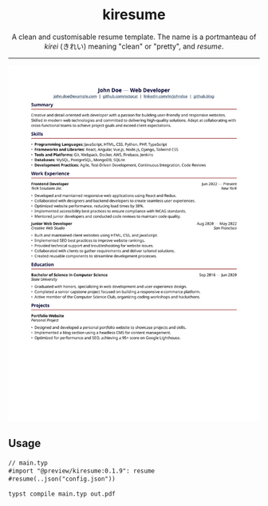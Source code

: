 <div align="center">

# kiresume

A clean and customisable resume template. The name is a portmanteau of _kirei_ (きれい) meaning "clean" or "pretty", and _resume_.

---

<picture>
  <img src="https://github.com/alpoi/kiresume/blob/v0.1.9/examples/example.svg" alt="an example of the resume template in use" />
</picture>

</div>

## Usage

```typ
// main.typ
#import "@preview/kiresume:0.1.9": resume
#resume(..json("config.json"))
```

```bash
typst compile main.typ out.pdf
```
